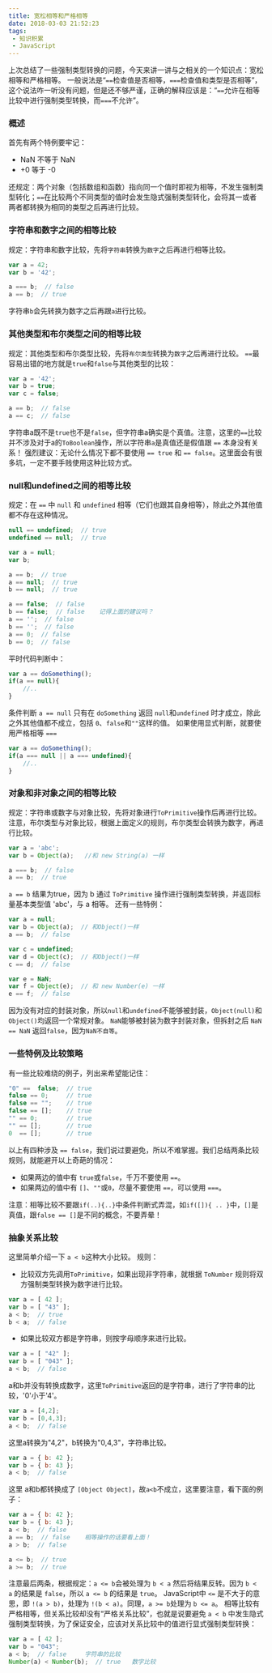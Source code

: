```yaml
---
title: 宽松相等和严格相等
date: 2018-03-03 21:52:23
tags:
 - 知识积累
 - JavaScript
---
```

上次总结了一些强制类型转换的问题，今天来讲一讲与之相关的一个知识点：宽松相等和严格相等。
一般说法是“`==`检查值是否相等，`===`检查值和类型是否相等”，这个说法咋一听没有问题，但是还不够严谨，正确的解释应该是：“`==`允许在相等比较中进行强制类型转换，而`===`不允许”。
<!-- more -->

### 概述
首先有两个特例要牢记：
* NaN 不等于 NaN
* +0 等于 -0

还规定：两个对象（包括数组和函数）指向同一个值时即视为相等，不发生强制类型转化；`==`在比较两个不同类型的值时会发生隐式强制类型转化，会将其一或者两者都转换为相同的类型之后再进行比较。

### 字符串和数字之间的相等比较
规定：字符串和数字比较，先将`字符串`转换为`数字`之后再进行相等比较。
```javascript
var a = 42;
var b = '42';

a === b;  // false
a == b;  // true
```
字符串`b`会先转换为数字之后再跟`a`进行比较。

### 其他类型和布尔类型之间的相等比较
规定：其他类型和布尔类型比较，先将`布尔类型`转换为`数字`之后再进行比较。
`==`最容易出错的地方就是`true`和`false`与其他类型的比较：
```javascript
var a = '42';
var b = true;
var c = false;

a == b;  // false
a == c;  // false
```
字符串a既不是`true`也不是`false`，但字符串a确实是个真值。注意，这里的`==`比较并不涉及对于a的`ToBoolean`操作，所以字符串`a`是真值还是假值跟 `==` 本身没有关系！
强烈建议：无论什么情况下都不要使用 `== true` 和 `== false`。这里面会有很多坑，一定不要手贱使用这种比较方式。

### null和undefined之间的相等比较
规定：在 `==` 中 `null` 和 `undefined` 相等（它们也跟其自身相等），除此之外其他值都不存在这种情况。
```javascript
null == undefined;  // true
undefined == null;  // true
```
```javascript
var a = null;
var b;

a == b;  // true
a == null;  // true
b == null;  // true

a == false;  // false
b == false;  // false    记得上面的建议吗？
a == '';  // false
b == '';  // false
a == 0;  // false
b == 0;  // false
```
平时代码判断中：
```javascript
var a == doSomething();
if(a == null){
    //..
}
```
条件判断 `a == null` 只有在 `doSomething` 返回 `null`和`undefined` 时才成立，除此之外其他值都不成立，包括 `0`、`false`和`""`这样的值。
如果使用显式判断，就要使用严格相等 `===`
```javascript
var a == doSomething();
if(a === null || a === undefined){
    //..
}
```

### 对象和非对象之间的相等比较
规定：字符串或数字与对象比较，先将对象进行`ToPrimitive`操作后再进行比较。
注意，布尔类型与对象比较，根据上面定义的规则，布尔类型会转换为数字，再进行比较。
```javascript
var a = 'abc';
var b = Object(a);   //和 new String(a) 一样

a === b;  // false
a == b;  // true
```
`a == b` 结果为true，因为 b 通过 `ToPrimitive` 操作进行强制类型转换，并返回标量基本类型值 'abc'，与 a 相等。
还有一些特例：
```javascript
var a = null;
var b = Object(a);  // 和Object()一样
a == b;  // false

var c = undefined;
var d = Object(c);  // 和Object()一样
c == d;  // false

var e = NaN;
var f = Object(e);  // 和 new Number(e) 一样
e == f;  // false
```
因为没有对应的封装对象，所以`null`和`undefined`不能够被封装，`Object(null)`和`Object()`均返回一个常规对象。
`NaN`能够被封装为数字封装对象，但拆封之后 `NaN == NaN` 返回`false`，因为`NaN不自等`。

### 一些特例及比较策略
有一些比较难绕的例子，列出来希望能记住：
```javascript
"0" ==  false;  // true
false == 0;     // true
false == "";    // true
false == [];    // true
"" == 0;        // true
"" == [];       // true
0  == [];       // true
```
以上有四种涉及 `== false`，我们说过要避免，所以不难掌握。我们总结两条比较规则，就能避开以上奇葩的情况：
* 如果两边的值中有 `true`或`false`，千万不要使用 `==`。
* 如果两边的值中有 `[]`、`""`或`0`，尽量不要使用 `==`，可以使用 `===`。

注意：相等比较不要跟`if(..){..}`中条件判断式弄混，如`if([]){ .. }`中，`[]`是真值，跟`false == []`是不同的概念，不要弄晕！

### 抽象关系比较
这里简单介绍一下 `a < b`这种大小比较。
规则：
* 比较双方先调用`ToPrimitive`，如果出现非字符串，就根据 `ToNumber` 规则将双方强制类型转换为数字进行比较。

```javascript
var a = [ 42 ];
var b = [ "43" ];
a < b;  // true
b < a;  // false
```
* 如果比较双方都是字符串，则按字母顺序来进行比较。

```javascript
var a = [ "42" ];
var b = [ "043" ];
a < b;  // false
```
a和b并没有转换成数字，这里`ToPrimitive`返回的是字符串，进行了字符串的比较，'0'小于'4'。

```javascript
var a = [4,2];
var b = [0,4,3];
a < b;  // false
```
这里a转换为"4,2"，b转换为"0,4,3"，字符串比较。

```javascript
var a = { b: 42 };
var b = { b: 43 };
a < b;  // false
```
这里 a和b都转换成了 `[Object Object]`，故`a<b`不成立，这里要注意，看下面的例子：
```javascript
var a = { b: 42 };
var b = { b: 43 };
a < b;  // false
a == b;  // false    相等操作的话要看上面！
a > b;  // false

a <= b;  // true
a >= b;  // true
```
注意最后两条，根据规定：`a <= b`会被处理为 `b < a` 然后将结果反转。因为 `b < a` 的结果是 `false`，所以 `a <= b` 的结果是 `true`。
JavaScript中 `<=` 是不大于的意思，即 `!(a > b)`，处理为 `!(b < a)`。同理，`a >= b`处理为 `b <= a`。
相等比较有严格相等，但关系比较却没有“严格关系比较”，也就是说要避免 `a < b` 中发生隐式强制类型转换，为了保证安全，应该对关系比较中的值进行显式强制类型转换：
```javascript
var a = [ 42 ];
var b = "043";
a < b;  // false     字符串的比较
Number(a) < Number(b);  // true   数字比较
```

























